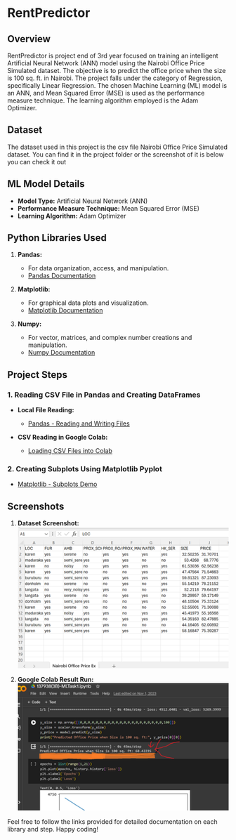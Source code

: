 # RentPredictor

## Overview

RentPredictor is project end of 3rd year focused on training an intelligent Artificial Neural Network (ANN) model using the Nairobi Office Price Simulated dataset. The objective is to predict the office price when the size is 100 sq. ft. in Nairobi. The project falls under the category of Regression, specifically Linear Regression. The chosen Machine Learning (ML) model is an ANN, and Mean Squared Error (MSE) is used as the performance measure technique. The learning algorithm employed is the Adam Optimizer.

## Dataset

The dataset used in this project is the csv file Nairobi Office Price Simulated dataset.  You can find it in the project folder or the screenshot of it is below you can check it out

## ML Model Details

- **Model Type:** Artificial Neural Network (ANN)
- **Performance Measure Technique:** Mean Squared Error (MSE)
- **Learning Algorithm:** Adam Optimizer

## Python Libraries Used

1. **Pandas:**
   - For data organization, access, and manipulation.
   - [Pandas Documentation](https://pandas.pydata.org/docs/getting_started/intro_tutorials/index.html)

2. **Matplotlib:**
   - For graphical data plots and visualization.
   - [Matplotlib Documentation](https://matplotlib.org/tutorials/introductory/pyplot.html#sphx-glr-tutorials-introductory-pyplot-py)

3. **Numpy:**
   - For vector, matrices, and complex number creations and manipulation.
   - [Numpy Documentation](https://numpy.org/devdocs/user/quickstart.html)

## Project Steps

### 1. Reading CSV File in Pandas and Creating DataFrames

- **Local File Reading:**
  - [Pandas - Reading and Writing Files](https://pandas.pydata.org/docs/getting_started/intro_tutorials/02_read_write.html)

- **CSV Reading in Google Colab:**
  - [Loading CSV Files into Colab](https://towardsdatascience.com/3-ways-to-load-csv-files-into-colab-7c14fcbdcb92)

### 2. Creating Subplots Using Matplotlib Pyplot

- [Matplotlib - Subplots Demo](https://matplotlib.org/devdocs/gallery/subplots_axes_and_figures/subplots_demo.html)

## Screenshots

1. **Dataset Screenshot:**
   ![Dataset Screenshot](./screenshots/dataset_screenshot.png)

2. **Google Colab Result Run:**
   ![Google Colab Result Run](./screenshots/result_screenshot.png)

Feel free to follow the links provided for detailed documentation on each library and step. Happy coding!
